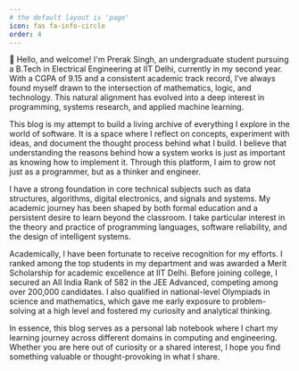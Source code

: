 ```yaml
---
# the default layout is 'page'
icon: fas fa-info-circle
order: 4
---
```


👋 Hello, and welcome! I'm Prerak Singh, an undergraduate student pursuing a B.Tech in Electrical Engineering at IIT Delhi, currently in my second year. With a CGPA of 9.15 and a consistent academic track record, I’ve always found myself drawn to the intersection of mathematics, logic, and technology. This natural alignment has evolved into a deep interest in programming, systems research, and applied machine learning.

This blog is my attempt to build a living archive of everything I explore in the world of software. It is a space where I reflect on concepts, experiment with ideas, and document the thought process behind what I build. I believe that understanding the reasons behind how a system works is just as important as knowing how to implement it. Through this platform, I aim to grow not just as a programmer, but as a thinker and engineer.

I have a strong foundation in core technical subjects such as data structures, algorithms, digital electronics, and signals and systems. My academic journey has been shaped by both formal education and a persistent desire to learn beyond the classroom. I take particular interest in the theory and practice of programming languages, software reliability, and the design of intelligent systems.

Academically, I have been fortunate to receive recognition for my efforts. I ranked among the top students in my department and was awarded a Merit Scholarship for academic excellence at IIT Delhi. Before joining college, I secured an All India Rank of 582 in the JEE Advanced, competing among over 200,000 candidates. I also qualified in national-level Olympiads in science and mathematics, which gave me early exposure to problem-solving at a high level and fostered my curiosity and analytical thinking.

In essence, this blog serves as a personal lab notebook where I chart my learning journey across different domains in computing and engineering. Whether you are here out of curiosity or a shared interest, I hope you find something valuable or thought-provoking in what I share.
